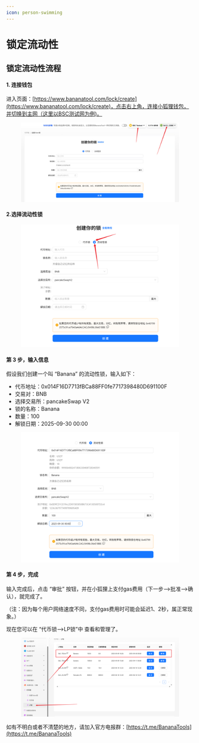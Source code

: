 ```yaml
---
icon: person-swimming
---
```


# 锁定流动性

## 锁定流动性流程

#### 1. 连接钱包 <a href="#id-1-lian-jie-qian-bao" id="id-1-lian-jie-qian-bao"></a>

进入页面：[https://www.bananatool.com/lock/create](https://www.bananatool.com/lock/create)，点击右上角，连接小狐狸钱包，并切换到主网（这里以BSC测试网为例)。

<figure><img src="../.gitbook/assets/image (471).png" alt=""><figcaption></figcaption></figure>

#### 2.选择流动性锁

<figure><img src="../.gitbook/assets/image (474).png" alt=""><figcaption></figcaption></figure>

#### 第 3 步，输入信息 <a href="#di-3-bu-shu-ru-xin-xi" id="di-3-bu-shu-ru-xin-xi"></a>

假设我们创建一个叫 “Banana” 的流动性锁，输入如下：

* 代币地址：0x014F16D7713fBCa88FF0fe7717398480D691100F
* 交易对：BNB
* 选择交易所：pancakeSwap V2
* 锁的名称：Banana
* 数量：100
* 解锁日期：2025-09-30 00:00

<figure><img src="../.gitbook/assets/image (473).png" alt=""><figcaption></figcaption></figure>

#### 第 4 步，完成 <a href="#di-4-bu-wan-cheng" id="di-4-bu-wan-cheng"></a>

输入完成后，点击 “审批” 按钮，并在小狐狸上支付gas费用（下一步-->批准-->确认），就完成了。

（注：因为每个用户网络速度不同，支付gas费用时可能会延迟1、2秒，属正常现象。）



现在您可以在 “代币锁-->LP锁”中 查看和管理了。

<figure><img src="../.gitbook/assets/image (475).png" alt=""><figcaption></figcaption></figure>



如有不明白或者不清楚的地方，请加入官方电报群：[https://t.me/BananaTools](https://t.me/BananaTools)
